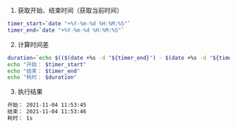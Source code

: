 1. 获取开始、结束时间（获取当前时间）
```bash
timer_start=`date "+%Y-%m-%d %H:%M:%S"`
timer_end=`date "+%Y-%m-%d %H:%M:%S"`
```
2. 计算时间差
```bash
duration=`echo $(($(date +%s -d "${timer_end}") - $(date +%s -d "${timer_start}"))) | awk '{t=split("60 s 60 m 24 h 999 d",a);for(n=1;n<t;n+=2){if($1==0)break;s=$1%a[n]a[n+1]s;$1=int($1/a[n])}print s}'`
echo "开始： $timer_start"
echo "结束： $timer_end"
echo "耗时： $duration"
```
3. 执行结果
```bash
开始： 2021-11-04 11:53:45
结束： 2021-11-04 11:53:46
耗时： 1s
```